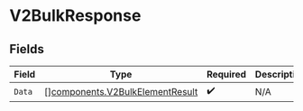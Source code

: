 # V2BulkResponse


## Fields

| Field                                                                              | Type                                                                               | Required                                                                           | Description                                                                        |
| ---------------------------------------------------------------------------------- | ---------------------------------------------------------------------------------- | ---------------------------------------------------------------------------------- | ---------------------------------------------------------------------------------- |
| `Data`                                                                             | [][components.V2BulkElementResult](../../models/components/v2bulkelementresult.md) | :heavy_check_mark:                                                                 | N/A                                                                                |